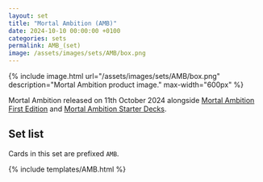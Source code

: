 ```yaml
---
layout: set
title: "Mortal Ambition (AMB)"
date: 2024-10-10 00:00:00 +0100
categories: sets
permalink: AMB_(set)
image: /assets/images/sets/AMB/box.png
---
```

{% include image.html url="/assets/images/sets/AMB/box.png" description="Mortal Ambition product image." max-width="600px" %}

Mortal Ambition released on 11th October 2024 alongside [Mortal Ambition First Edition](/AMB-1st_(set)) and [Mortal Ambition Starter Decks](/AMBSD_(set)).

## Set list

Cards in this set are prefixed `AMB`.

{% include templates/AMB.html %}